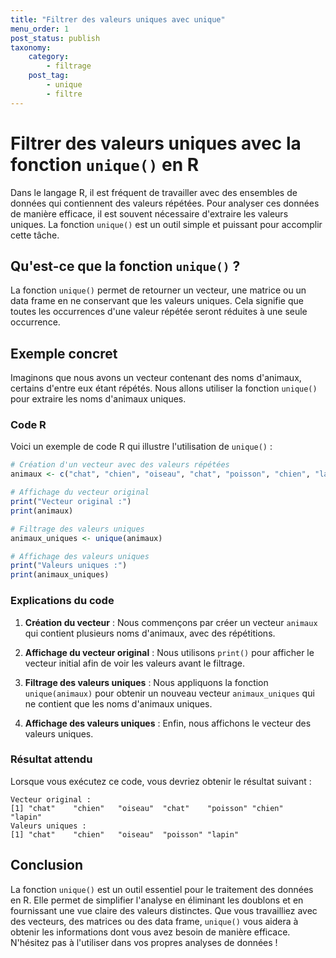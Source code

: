 ```yaml
---
title: "Filtrer des valeurs uniques avec unique"
menu_order: 1
post_status: publish
taxonomy:
    category:
        - filtrage
    post_tag:
        - unique
        - filtre
---
```


# Filtrer des valeurs uniques avec la fonction `unique()` en R

Dans le langage R, il est fréquent de travailler avec des ensembles de données qui contiennent des valeurs répétées. Pour analyser ces données de manière efficace, il est souvent nécessaire d'extraire les valeurs uniques. La fonction `unique()` est un outil simple et puissant pour accomplir cette tâche.

## Qu'est-ce que la fonction `unique()` ?

La fonction `unique()` permet de retourner un vecteur, une matrice ou un data frame en ne conservant que les valeurs uniques. Cela signifie que toutes les occurrences d'une valeur répétée seront réduites à une seule occurrence.

## Exemple concret

Imaginons que nous avons un vecteur contenant des noms d'animaux, certains d'entre eux étant répétés. Nous allons utiliser la fonction `unique()` pour extraire les noms d'animaux uniques.

### Code R

Voici un exemple de code R qui illustre l'utilisation de `unique()` :

```r
# Création d'un vecteur avec des valeurs répétées
animaux <- c("chat", "chien", "oiseau", "chat", "poisson", "chien", "lapin")

# Affichage du vecteur original
print("Vecteur original :")
print(animaux)

# Filtrage des valeurs uniques
animaux_uniques <- unique(animaux)

# Affichage des valeurs uniques
print("Valeurs uniques :")
print(animaux_uniques)
```

### Explications du code

1. **Création du vecteur** : Nous commençons par créer un vecteur `animaux` qui contient plusieurs noms d'animaux, avec des répétitions.
   
2. **Affichage du vecteur original** : Nous utilisons `print()` pour afficher le vecteur initial afin de voir les valeurs avant le filtrage.

3. **Filtrage des valeurs uniques** : Nous appliquons la fonction `unique(animaux)` pour obtenir un nouveau vecteur `animaux_uniques` qui ne contient que les noms d'animaux uniques.

4. **Affichage des valeurs uniques** : Enfin, nous affichons le vecteur des valeurs uniques.

### Résultat attendu

Lorsque vous exécutez ce code, vous devriez obtenir le résultat suivant :

```
Vecteur original :
[1] "chat"    "chien"   "oiseau"  "chat"    "poisson" "chien"   "lapin"  
Valeurs uniques :
[1] "chat"    "chien"   "oiseau"  "poisson" "lapin"  
```

## Conclusion

La fonction `unique()` est un outil essentiel pour le traitement des données en R. Elle permet de simplifier l'analyse en éliminant les doublons et en fournissant une vue claire des valeurs distinctes. Que vous travailliez avec des vecteurs, des matrices ou des data frame, `unique()` vous aidera à obtenir les informations dont vous avez besoin de manière efficace. N'hésitez pas à l'utiliser dans vos propres analyses de données !

